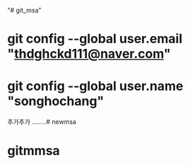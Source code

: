 "# git_msa" 

# git config --global user.email "thdghckd111@naver.com"
# git config --global user.name "songhochang"

추가추가
........# newmsa
# gitmmsa
